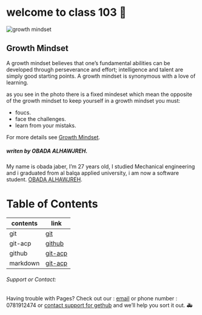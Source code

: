 # welcome to class 103 &#128640;

![growth mindset](https://mightifier.com/wp-content/uploads/2020/11/dreamstime_m_172148280-1080x675.jpg)
## Growth Mindset

A growth mindset believes that one’s fundamental abilities can be developed through perseverance and effort; intelligence and talent are simply good starting points. A growth mindset is synonymous with a love of learning.

as you see in the photo there is a fixed mindeset which mean the opposite of the growth mindset 
to keep yourself in a growth mindset you must: 

* foucs.
* face the challenges.
* learn from your mistaks.



For more details see [Growth Mindset](https://www.atlassian.com/blog/inside-atlassian/growth-mindset).

##### *writen by OBADA ALHAWJREH.*

My name is obada jaber, I’m 27 years old, I studied Mechanical engineering and i graduated from al balqa applied university, i am now a software student. [OBADA ALHAWJREH](https://github.com/Obada-gh).

# Table of Contents
| contents     | link |
| ----------- | ----------- |
| git         | [git](https://obada-gh.github.io/reading-notes/git)       |
| git-acp   | [github](https://obada-gh.github.io/reading-notes/acp)        |
| github   | [git-acp]( https://obada-gh.github.io/reading-notes/github)        |
| markdown   | [git-acp](https://obada-gh.github.io/reading-notes/markdown)        |



###### *Support or Contact:*

Having trouble with Pages? Check out our : [email](obada7jaber7@gmail.com) or phone number : 0781912474 or [contact support for gethub](https://support.github.com/contact) and we’ll help you sort it out. &#x1F691; 	 		

